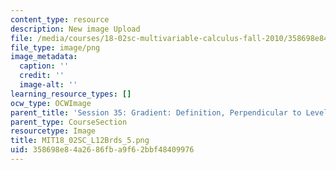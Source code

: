 ```yaml
---
content_type: resource
description: New image Upload
file: /media/courses/18-02sc-multivariable-calculus-fall-2010/358698e84a2686fba9f62bbf48409976_MIT18_02SC_L12Brds_5.png
file_type: image/png
image_metadata:
  caption: ''
  credit: ''
  image-alt: ''
learning_resource_types: []
ocw_type: OCWImage
parent_title: 'Session 35: Gradient: Definition, Perpendicular to Level Curves'
parent_type: CourseSection
resourcetype: Image
title: MIT18_02SC_L12Brds_5.png
uid: 358698e8-4a26-86fb-a9f6-2bbf48409976
---
```

